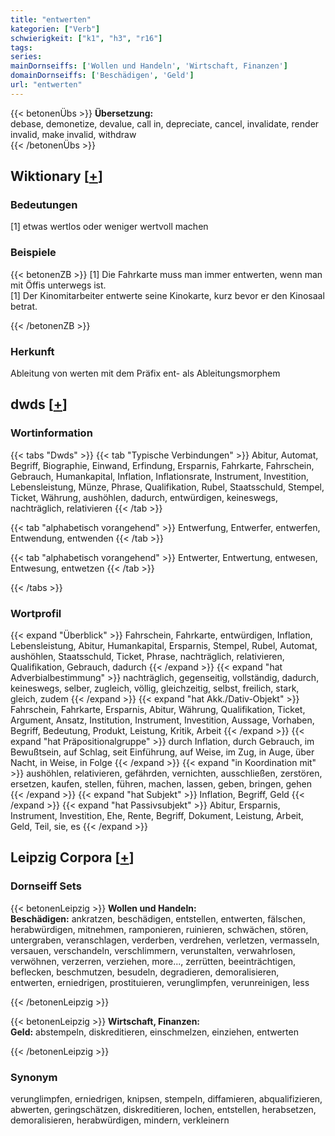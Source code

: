 ```yaml
---
title: "entwerten"
kategorien: ["Verb"]
schwierigkeit: ["k1", "h3", "r16"]
tags:
series:
mainDornseiffs: ['Wollen und Handeln', 'Wirtschaft, Finanzen']
domainDornseiffs: ['Beschädigen', 'Geld']
url: "entwerten"
---
```


{{< betonenÜbs >}}
**Übersetzung:**  
debase, demonetize, devalue, call in, depreciate, cancel, invalidate, render invalid, make  invalid, withdraw  
{{< /betonenÜbs >}}

## Wiktionary [[+](https://de.wiktionary.org/wiki/entwerten)]

### Bedeutungen
[1] etwas wertlos oder weniger wertvoll machen  

### Beispiele
{{< betonenZB >}}
[1] Die Fahrkarte muss man immer entwerten, wenn man mit Öffis unterwegs ist.  
[1] Der Kinomitarbeiter entwerte seine Kinokarte, kurz bevor er den Kinosaal betrat.  

{{< /betonenZB >}}
### Herkunft
Ableitung von werten mit dem Präfix ent- als Ableitungsmorphem  



## dwds [[+](https://www.dwds.de/wb/entwerten)]

### Wortinformation
{{< tabs "Dwds" >}}
{{< tab "Typische Verbindungen" >}}
Abitur, Automat, Begriff, Biographie, Einwand, Erfindung, Ersparnis, Fahrkarte, Fahrschein, Gebrauch, Humankapital, Inflation, Inflationsrate, Instrument, Investition, Lebensleistung, Münze, Phrase, Qualifikation, Rubel, Staatsschuld, Stempel, Ticket, Währung, aushöhlen, dadurch, entwürdigen, keineswegs, nachträglich, relativieren
{{< /tab >}}

{{< tab "alphabetisch vorangehend" >}}
Entwerfung, Entwerfer, entwerfen, Entwendung, entwenden
{{< /tab >}}

{{< tab "alphabetisch vorangehend" >}}
Entwerter, Entwertung, entwesen, Entwesung, entwetzen
{{< /tab >}}

{{< /tabs >}}

### Wortprofil
{{< expand "Überblick" >}} Fahrschein, Fahrkarte, entwürdigen, Inflation, Lebensleistung, Abitur, Humankapital, Ersparnis, Stempel, Rubel, Automat, aushöhlen, Staatsschuld, Ticket, Phrase, nachträglich, relativieren, Qualifikation, Gebrauch, dadurch {{< /expand >}}
{{< expand "hat Adverbialbestimmung" >}} nachträglich, gegenseitig, vollständig, dadurch, keineswegs, selber, zugleich, völlig, gleichzeitig, selbst, freilich, stark, gleich, zudem {{< /expand >}}
{{< expand "hat Akk./Dativ-Objekt" >}} Fahrschein, Fahrkarte, Ersparnis, Abitur, Währung, Qualifikation, Ticket, Argument, Ansatz, Institution, Instrument, Investition, Aussage, Vorhaben, Begriff, Bedeutung, Produkt, Leistung, Kritik, Arbeit {{< /expand >}}
{{< expand "hat Präpositionalgruppe" >}} durch Inflation, durch Gebrauch, im Bewußtsein, auf Schlag, seit Einführung, auf Weise, im Zug, in Auge, über Nacht, in Weise, in Folge {{< /expand >}}
{{< expand "in Koordination mit" >}} aushöhlen, relativieren, gefährden, vernichten, ausschließen, zerstören, ersetzen, kaufen, stellen, führen, machen, lassen, geben, bringen, gehen {{< /expand >}}
{{< expand "hat Subjekt" >}} Inflation, Begriff, Geld {{< /expand >}}
{{< expand "hat Passivsubjekt" >}} Abitur, Ersparnis, Instrument, Investition, Ehe, Rente, Begriff, Dokument, Leistung, Arbeit, Geld, Teil, sie, es {{< /expand >}}

## Leipzig Corpora [[+](https://corpora.uni-leipzig.de/en/res?word=entwerten&corpusId=deu_newscrawl-public_2018)]

### Dornseiff Sets
{{< betonenLeipzig >}}
**Wollen und Handeln:**  
**Beschädigen:** ankratzen, beschädigen, entstellen, entwerten, fälschen, herabwürdigen, mitnehmen, ramponieren, ruinieren, schwächen, stören, untergraben, veranschlagen, verderben, verdrehen, verletzen, vermasseln, versauen, verschandeln, verschlimmern, verunstalten, verwahrlosen, verwöhnen, verzerren, verziehen, more..., zerrütten, beeinträchtigen, beflecken, beschmutzen, besudeln, degradieren, demoralisieren, entwerten, erniedrigen, prostituieren, verunglimpfen, verunreinigen, less  

{{< /betonenLeipzig >}}


{{< betonenLeipzig >}}
**Wirtschaft, Finanzen:**  
**Geld:** abstempeln, diskreditieren, einschmelzen, einziehen, entwerten  

{{< /betonenLeipzig >}}

### Synonym
verunglimpfen, erniedrigen, knipsen, stempeln, diffamieren, abqualifizieren, abwerten, geringschätzen, diskreditieren, lochen, entstellen, herabsetzen, demoralisieren, herabwürdigen, mindern, verkleinern

